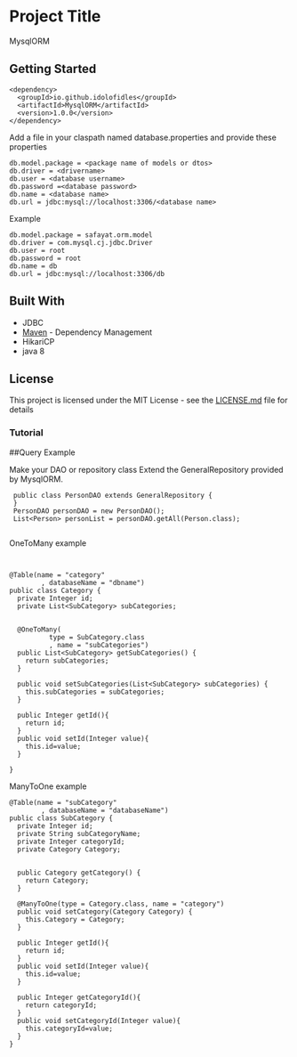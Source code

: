 # Project Title

MysqlORM 

## Getting Started


```
<dependency>
  <groupId>io.github.idolofidles</groupId>
  <artifactId>MysqlORM</artifactId>
  <version>1.0.0</version>
</dependency>
```



Add a file in your claspath named database.properties and provide these properties

```
db.model.package = <package name of models or dtos> 
db.driver = <drivername>
db.user = <database username>
db.password =<database password> 
db.name = <database name>
db.url = jdbc:mysql://localhost:3306/<database name>
```

Example
```
db.model.package = safayat.orm.model
db.driver = com.mysql.cj.jdbc.Driver
db.user = root
db.password = root
db.name = db
db.url = jdbc:mysql://localhost:3306/db
```
## Built With

* JDBC
* [Maven](https://maven.apache.org/) - Dependency Management
* HikariCP
* java 8


## License

This project is licensed under the MIT License - see the [LICENSE.md](LICENSE.md) file for details


### Tutorial
  ##Query Example
  
  Make your DAO or repository class Extend the GeneralRepository provided by MysqlORM.
 
```
 public class PersonDAO extends GeneralRepository {
 }
 PersonDAO personDAO = new PersonDAO();
 List<Person> personList = personDAO.getAll(Person.class);
 
```
OneToMany example
```


@Table(name = "category"
        , databaseName = "dbname")
public class Category {
  private Integer id;
  private List<SubCategory> subCategories;


  @OneToMany(
          type = SubCategory.class
          , name = "subCategories")
  public List<SubCategory> getSubCategories() {
    return subCategories;
  }

  public void setSubCategories(List<SubCategory> subCategories) {
    this.subCategories = subCategories;
  }

  public Integer getId(){
    return id;
  }
  public void setId(Integer value){
    this.id=value;
  }
 
}
```
ManyToOne example
```
@Table(name = "subCategory"
        , databaseName = "databaseName")
public class SubCategory {
  private Integer id;
  private String subCategoryName;
  private Integer categoryId;
  private Category Category;

 
  public Category getCategory() {
    return Category;
  }

  @ManyToOne(type = Category.class, name = "category")
  public void setCategory(Category Category) {
    this.Category = Category;
  }

  public Integer getId(){
    return id;
  }
  public void setId(Integer value){
    this.id=value;
  }
  
  public Integer getCategoryId(){
    return categoryId;
  }
  public void setCategoryId(Integer value){
    this.categoryId=value;
  }
}
```






